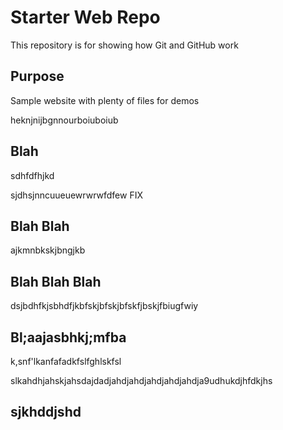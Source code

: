 # Starter Web Repo

This repository is for showing how Git and GitHub work

## Purpose

Sample website with plenty of files for demos

heknjnijbgnnourboiuboiub

## Blah

sdhfdfhjkd

sjdhsjnncuueuewrwrwfdfew
FIX

## Blah Blah

ajkmnbkskjbngjkb

## Blah Blah Blah

dsjbdhfkjsbhdfjkbfskjbfskjbfskfjbskjfbiugfwiy

## Bl;aajasbhkj;mfba

k,snf'lkanfafadkfslfghlskfsl

slkahdhjahskjahsdajdadjahdjahdjahdjahdjahdja9udhukdjhfdkjhs

## sjkhddjshd
